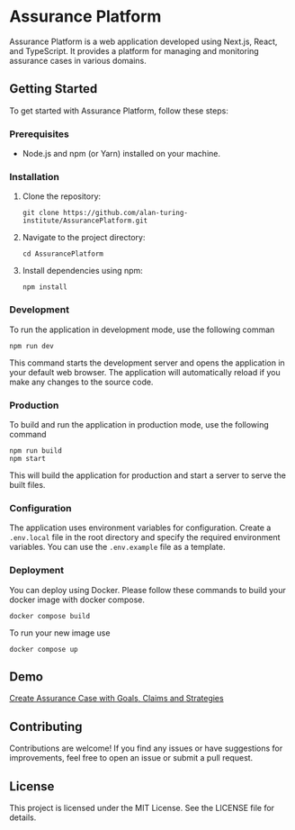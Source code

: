 Assurance Platform
==================

Assurance Platform is a web application developed using Next.js, React, and TypeScript. It provides a platform for managing and monitoring assurance cases in various domains.

Getting Started
---------------

To get started with Assurance Platform, follow these steps:

### Prerequisites

-   Node.js and npm (or Yarn) installed on your machine.

### Installation

1.  Clone the repository:

    ```
    git clone https://github.com/alan-turing-institute/AssurancePlatform.git
    ```

2.  Navigate to the project directory:

    ```
    cd AssurancePlatform
    ```

3.  Install dependencies using npm:

    ```
    npm install
    ```

### Development

To run the application in development mode, use the following comman

```
npm run dev
```

This command starts the development server and opens the application in your default web browser. The application will automatically reload if you make any changes to the source code.

### Production

To build and run the application in production mode, use the following command

```
npm run build
npm start
```

This will build the application for production and start a server to serve the built files.

### Configuration

The application uses environment variables for configuration. Create a `.env.local` file in the root directory and specify the required environment variables. You can use the `.env.example` file as a template.

### Deployment

You can deploy using Docker. Please follow these commands to build your docker image with docker compose. 

```
docker compose build
```

To run your new image use

```
docker compose up
```

Demo
------------

[Create Assurance Case with Goals, Claims and Strategies](https://scribehow.com/shared/Create_Assurance_Case_with_Goals_Claims_and_Strategies__vODBFxX_S3WTmdL8Zzd6Nw?referrer=workspace)

Contributing
------------

Contributions are welcome! If you find any issues or have suggestions for improvements, feel free to open an issue or submit a pull request.

License
-------

This project is licensed under the MIT License. See the LICENSE file for details.